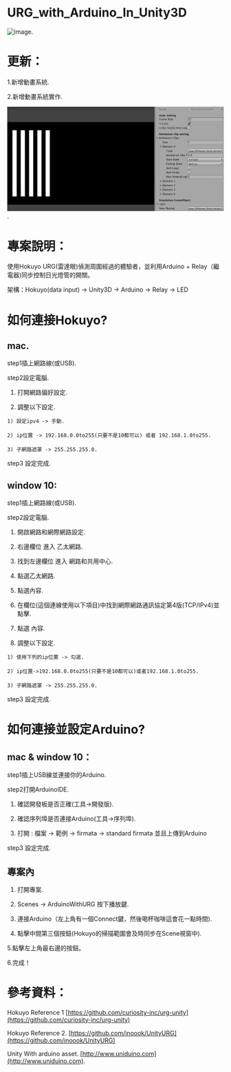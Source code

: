 # URG_with_Arduino_In_Unity3D

![image](https://github.com/doremi31618/HokuyoURG_with_Arduino_In_Unity3D/blob/master/Pic/ezgif.com-video-to-gif.gif). 

更新： 
========
1.新增動畫系統.  

2.新增動畫系統實作. 

![image](https://github.com/doremi31618/HokuyoURG_with_Arduino_In_Unity3D/blob/master/Pic/AnimationSystemDemo.gif).


專案說明：
========
使用Hokuyo URG(雷達眼)偵測周圍經過的體驗者，並利用Arduino + Relay（繼電器)同步控制日光燈管的開關。  

架構：Hokuyo(data input) -> Unity3D -> Arduino -> Relay -> LED

如何連接Hokuyo?
=============
mac.
----
step1插上網路線(或USB). 

step2設定電腦. 

  1. 打開網路偏好設定. 
  
  2. 調整以下設定. 
  
    1) 設定ipv4 -> 手動. 
    
    2) ip位置 -> 192.168.0.0to255(只要不是10都可以) 或者 192.168.1.0to255.  
    
    3) 子網路遮罩 -> 255.255.255.0. 
    
step3 設定完成. 

window 10:
----------
step1插上網路線(或USB).  

step2設定電腦. 

  1. 開啟網路和網際網路設定.
  
  2. 右邊欄位 進入 乙太網路. 
  
  3. 找到左邊欄位 進入 網路和共用中心. 
  
  4. 點選乙太網路. 
  
  5. 點選內容. 
  
  6. 在欄位(這個連線使用以下項目)中找到網際網路通訊協定第4版(TCP/IPv4)並點擊. 
  
  7. 點選 內容. 
  
  8. 調整以下設定. 
  
    1) 使用下列的ip位置 -> 勾選. 
    
    2) ip位置->192.168.0.0to255(只要不是10都可以)或者192.168.1.0to255. 
    
    3) 子網路遮罩 -> 255.255.255.0. 
    
step3 設定完成.

如何連接並設定Arduino?
==================
mac & window 10：  
----------------
step1插上USB線並連接你的Arduino.  

step2打開ArduinoIDE.  

  1. 確認開發板是否正確(工具->開發版). 
  
  2. 確認序列埠是否連接Arduino(工具->序列埠). 
  
  3. 打開 : 檔案 -> 範例 -> firmata -> standard firmata 並且上傳到Arduino 
  
step3 設定完成. 

專案內
---------
1. 打開專案. 

2. Scenes -> ArduinoWithURG 按下播放鍵. 

3. 連接Arduino（左上角有一個Connect鍵，然後喝杯咖啡這會花一點時間). 

4. 點擊中間第三個按鈕(Hokuyo的掃描範圍會及時同步在Scene視窗中). 

5.點擊左上角最右邊的按鈕。

6.完成！  
  
參考資料：
==============
Hokuyo Reference 1 
[https://github.com/curiosity-inc/urg-unity](https://github.com/curiosity-inc/urg-unity)  

Hokuyo Reference 2. 
[https://github.com/inoook/UnityURG](https://github.com/inoook/UnityURG)  

Unity With arduino asset. 
[http://www.uniduino.com](http://www.uniduino.com). 
